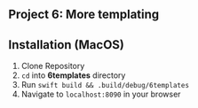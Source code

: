 ## Project 6: More templating

## Installation (MacOS)
1. Clone Repository
2. `cd` into **6templates** directory
3. Run `swift build && .build/debug/6templates `
4. Navigate to `localhost:8090` in your browser
